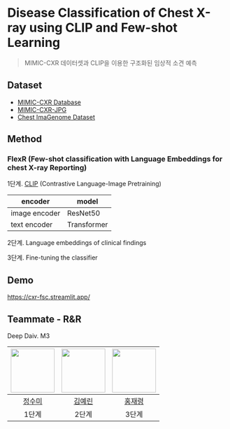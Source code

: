 # Disease Classification of Chest X-ray using CLIP and Few-shot Learning
> MIMIC-CXR 데이터셋과 CLIP을 이용한 구조화된 임상적 소견 예측

## Dataset
- [MIMIC-CXR Database](https://physionet.org/content/mimic-cxr/2.0.0/)
- [MIMIC-CXR-JPG](https://physionet.org/content/mimic-cxr-jpg/2.0.0/)
- [Chest ImaGenome Dataset](https://physionet.org/content/chest-imagenome/1.0.0/) 

## Method
### FlexR (Few-shot classification with Language Embeddings for chest X-ray Reporting)
1단계. [CLIP](https://github.com/openai/CLIP) (Contrastive Language-Image Pretraining)

| encoder       | model       |
|---------------|-------------|
| image encoder | ResNet50    |
| text encoder  | Transformer |

2단계. Language embeddings of clinical findings 

3단계. Fine-tuning the classifier 

## Demo
https://cxr-fsc.streamlit.app/

## Teammate - R&R
Deep Daiv. M3

|<img src="https://www.notion.so/image/https%3A%2F%2Fs3-us-west-2.amazonaws.com%2Fpublic.notion-static.com%2F0c6814c2-cd3b-4772-b745-4a26bec7921b%2Fnotion-avatar-1690384507896.png?width=240&userId=d115cd65-c0ba-4dd5-90d1-29d55b5020b1&cache=v2" width="100">|<img src="https://www.notion.so/image/https%3A%2F%2Fs3-us-west-2.amazonaws.com%2Fpublic.notion-static.com%2Fb7a57a73-1ed8-440d-b7a2-8b1271dba682%2FKakaoTalk_20230120_001023309.jpg?width=240&userId=d115cd65-c0ba-4dd5-90d1-29d55b5020b1&cache=v2" width="100">|<img src="https://www.notion.so/image/https%3A%2F%2Fs3-us-west-2.amazonaws.com%2Fpublic.notion-static.com%2F6798f19c-99ac-46b4-996b-9ee4dbb5efe8%2Fnotion_avartar.png?width=240&userId=d115cd65-c0ba-4dd5-90d1-29d55b5020b1&cache=v2" width="100">|
|:---:|:---:|:---:|
|[정수미](https://github.com/learntosurf)|[김예린](https://github.com/yesyell)|[홍재령](https://github.com/Jar199)|
|1단계|2단계|3단계|
